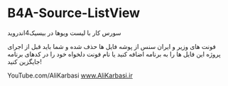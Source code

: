# B4A-Source-ListView
سورس کار با لیست ویوها در بیسیک4اندروید

فونت های وزیر و ایران سنس از پوشه فایل ها حذف شده و شما باید قبل از اجرای پروژه این فایل ها را به برنامه اضافه کنید یا نام فونت دلخواه خود را در کدهای برنامه جایگزین کنید!

YouTube.com/AliKarbasi
www.AliKarbasi.ir
